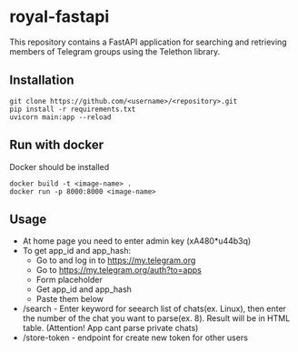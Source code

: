﻿# royal-fastapi
This repository contains a FastAPI application for searching and retrieving members of Telegram groups using the Telethon library.

## Installation
```shell
git clone https://github.com/<username>/<repository>.git
pip install -r requirements.txt
uvicorn main:app --reload
```

## Run with docker
Docker should be installed
```shell
docker build -t <image-name> . 
docker run -p 8000:8000 <image-name>
```
## Usage
- At home page you need to enter admin key (xA480*u44b3q)
- To get app_id and app_hash:
  - Go to and log in to https://my.telegram.org
  - Go to https://my.telegram.org/auth?to=apps
  - Form placeholder
  - Get app_id and app_hash
  - Paste them below
- /search - Enter keyword for seearch list of chats(ex. Linux), then enter the number of the chat you want to parse(ex. 8). Result will be in HTML table.
(Attention! App cant parse private chats)
- /store-token - endpoint for create new token for other users
